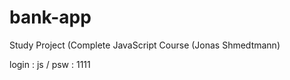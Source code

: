 # bank-app

Study Project (Complete JavaScript Course (Jonas Shmedtmann)

login : js / 
psw : 1111

